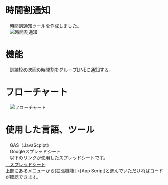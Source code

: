 
# 時間割通知
　時間割通知ツールを作成しました。<br>
　![時間割通知](https://github.com/Miyajima0828/timetable-notification/assets/104330386/d228c453-482f-4301-921e-a6d88b955d3f)


# 機能
　訓練校の次回の時間割をグループLINEに通知する。

 
# フローチャート
　![フローチャート](https://github.com/Miyajima0828/timetable-notification/assets/104330386/3d7c3a55-5808-4609-a059-0e4a05e841aa)

 
# 使用した言語、ツール
　GAS（JavaScpipt）<br>
　Googleスプレッドシート<br>
　以下のリンクが使用したスプレッドシートです。<br>
  <a href="https://docs.google.com/spreadsheets/d/1lVPebiuYDwIxTbO3XYAyeOeipFRoidU1Vbsnk_RMyvE/edit?usp=sharing" target="_blank" rel="noopener noreferrer">　スプレッドシート</a><br>
  上部にあるメニューから[拡張機能]→[App Script]と進んでいただければコードが確認できます。

